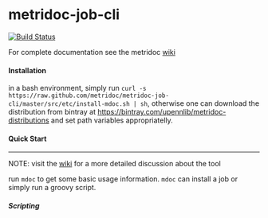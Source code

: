 metridoc-job-cli
================
[![Build Status](https://drone.io/github.com/metridoc/metridoc-job-cli/status.png)](https://drone.io/github.com/metridoc/metridoc-job-cli/latest)

For complete documentation see the metridoc [wiki](https://github.com/metridoc/metridoc-wiki/wiki)

#### Installation

in a bash environment, simply run 
`curl -s https://raw.github.com/metridoc/metridoc-job-cli/master/src/etc/install-mdoc.sh | sh`, otherwise one can download
the distribution from bintray at https://bintray.com/upennlib/metridoc-distributions and set path variables appropriatelly.

#### Quick Start
----------------

NOTE: visit the [wiki](https://github.com/metridoc/metridoc-wiki/wiki) for a more detailed discussion about the tool

run `mdoc` to get some basic usage information.  `mdoc` can install a job or simply run a groovy script.  

##### Scripting

